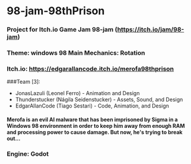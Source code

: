 # 98-jam-98thPrison
### Project for Itch.io Game Jam 98-jam (https://itch.io/jam/98-jam)
### Theme: windows 98 Main Mechanics: Rotation
### Itch.io: https://edgarallancode.itch.io/merofa98thprison

###Team [3]:
- JonasLazuli (Leonel Ferro) - Animation and Design
- Thunderstucker (Nágila Seidenstucker) -  Assets, Sound, and Design
- EdgarAllanCode (Tiago Sestari) - Code, Animation, and Design


#### Merofa is an evil AI malware that has been imprisoned by Sigma in a Windows 98 environment in order to keep him away from enough RAM and processing power to cause damage. But now, he's trying to break out...  

### Engine: Godot


